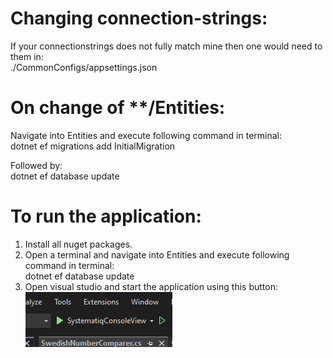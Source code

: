 # Changing connection-strings:
If your connectionstrings does not fully match mine then one would need to them in:<br> 
./CommonConfigs/appsettings.json<br>


# On change of **/Entities:
Navigate into Entities and execute following command in terminal:<br>
dotnet ef migrations add InitialMigration

Followed by:<br>
dotnet ef database update

# To run the application:
1. Install all nuget packages.
2. Open a terminal and navigate into Entities and execute following command in terminal:<br>dotnet ef database update
3. Open visual studio and start the application using this button:<br> ![Execute/run-button](./Images/run_button.png)